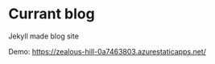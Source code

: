 Currant blog
=======

Jekyll made blog site

Demo: https://zealous-hill-0a7463803.azurestaticapps.net/
